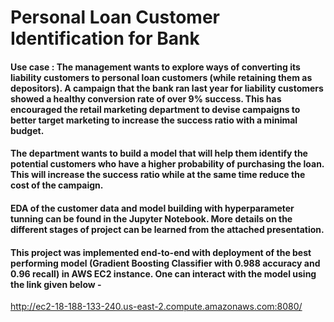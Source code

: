 # Personal Loan Customer Identification for Bank

#### Use case : The management wants to explore ways of converting its liability customers to personal loan customers (while retaining them as depositors). A campaign that the bank ran last year for liability customers showed a healthy conversion rate of over 9% success. This has encouraged the retail marketing department to devise campaigns to better target marketing to increase the success ratio with a minimal budget.

#### The department wants to build a model that will help them identify the potential customers who have a higher probability of purchasing the loan. This will increase the success ratio while at the same time reduce the cost of the campaign.

#### EDA of the customer data and model building with hyperparameter tunning can be found in the Jupyter Notebook. More details on the different stages of project can be learned from the attached presentation.

#### This project was implemented end-to-end with deployment of the best performing model (Gradient Boosting Classifier with 0.988 accuracy and 0.96 recall) in AWS EC2 instance. One can interact with the model using the link given below - 
http://ec2-18-188-133-240.us-east-2.compute.amazonaws.com:8080/
